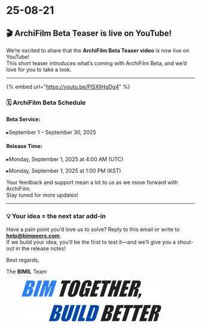 # 25-08-21

## 🎬 ArchiFilm Beta Teaser is live on YouTube!

We’re excited to share that the **ArchiFilm Beta Teaser video** is now live on YouTube!\
This short teaser introduces what’s coming with ArchiFilm Beta, and we’d love for you to take a look.

***

{% embed url="https://youtu.be/PlSXllHqDg4" %}

### 🗓 ArchiFilm Beta Schedule

#### **Beta Service:**

▸September 1 – September 30, 2025

#### **Release Time:**

▸Monday, September 1, 2025 at 4:00 AM (UTC)

▸Monday, September 1, 2025 at 1:00 PM (KST)

Your feedback and support mean a lot to us as we move forward with ArchiFilm.
\
Stay tuned for more updates!

***

### 💡 Your idea = the next star add-in

Have a pain point you’d love us to solve? Reply to this email or write to [**help@bimpeers.com**](mailto:help@bimpeers.com?subject=undefined\&body=undefined).\
If we build your idea, you’ll be the first to test it—and we’ll give you a shout-out in the release notes!

Best regards,

The **BIMIL** Team

<figure><img src="../.gitbook/assets/image (4).png" alt="" width="375"><figcaption></figcaption></figure>
